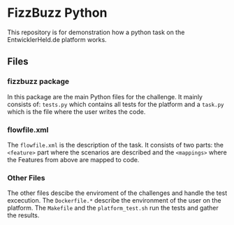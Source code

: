 # FizzBuzz Python
This repository is for demonstration how a python task on the EntwicklerHeld.de platform works.

## Files
### fizzbuzz package
In this package are the main Python files for the challenge. It mainly consists of: `tests.py` which contains all tests for the platform and a `task.py` which is the file where the user writes the code.

### flowfile.xml
The `flowfile.xml` is the description of the task. It consists of two parts: the `<feature>` part where the scenarios are described and the `<mappings>` where the Features from above are mapped to code. 

### Other Files
The other files descibe the enviroment of the challenges and handle the test excecution. The `Dockerfile.*` describe the environment of the user on the platform. The `Makefile` and the `platform_test.sh` run the tests and gather the results. 
